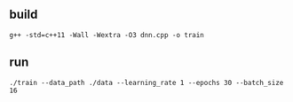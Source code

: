## build
```
g++ -std=c++11 -Wall -Wextra -O3 dnn.cpp -o train
```
## run
```
./train --data_path ./data --learning_rate 1 --epochs 30 --batch_size 16
```